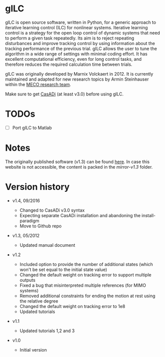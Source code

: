 # gILC
gILC is open source software, written in Python, for a generic approach to iterative learning control (ILC) for nonlinear
systems. Iterative learning control is a strategy for the open loop control of dynamic systems that need to perform a
given task repeatedly. Its aim is to reject repeating disturbances and improve tracking control by using information
about the tracking performance of the previous trial. gILC allows the user to tune the algorithm in a wide range of
settings with minimal coding effort. It has excellent computational efficiency, even for long control tasks, and therefore
reduces the required calculation time between trials.

gILC was originally developed by Marnix Volckaert in 2012. It is currently maintained and adapted for new research topics by Armin Steinhauser within the [MECO research team](https://www.mech.kuleuven.be/en/pma/research/meco/).

Make sure to get [CasADi](http://casadi.org/) (at least v3.0) before using gILC.

# TODOs
  - [ ] Port gILC to Matlab

# Notes
The originally published software (v1.3) can be found [here](https://set.kuleuven.be/optec/Software/gilc-generic-iterative-learning-control-for-nonlinear-systems). In case this website is not accessible, the content is packed in the *mirror-v1.3* folder.

# Version history
- v1.4, 09/2016
  - Changed to CasADi v3.0 syntax
  - Expecting separate CasADi installation and abandoning the install-paradigm
  - Move to Github repo


- v1.3, 05/2012
  - Updated manual document


- v1.2
  - Included option to provide the number of additional states (which won't be set equal to the initial state value)
  - Changed the default weight on tracking error to support multiple outputs
  - Fixed a bug that misinterpreted multiple references (for MIMO systems)
  - Removed additional constraints for ending the motion at rest using the relative degree
  - Changed the default weight on tracking error to 1e8
  - Updated tutorials


- v1.1
  - Updated tutorials 1,2 and 3


- v1.0
  - Initial version
